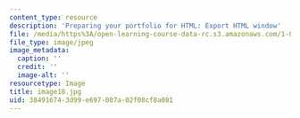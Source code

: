 ```yaml
---
content_type: resource
description: 'Preparing your portfolio for HTML: Export HTML window'
file: /media/https%3A/open-learning-course-data-rc.s3.amazonaws.com/1-012-introduction-to-civil-engineering-design-spring-2002/384916743d99e697007a02f08cf8a081_image18.jpg
file_type: image/jpeg
image_metadata:
  caption: ''
  credit: ''
  image-alt: ''
resourcetype: Image
title: image18.jpg
uid: 38491674-3d99-e697-007a-02f08cf8a081
---
```

